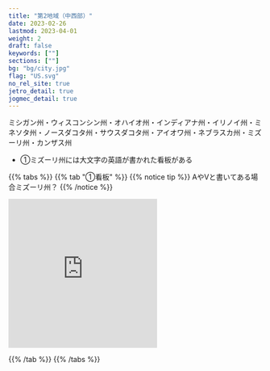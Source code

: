```yaml
---
title: "第2地域（中西部）"
date: 2023-02-26
lastmod: 2023-04-01
weight: 2
draft: false
keywords: [""]
sections: [""]
bg: "bg/city.jpg"
flag: "US.svg"
no_rel_site: true
jetro_detail: true
jogmec_detail: true
---
```



<div class="main-desciption country-description">
    ミシガン州・ウィスコンシン州・オハイオ州・インディアナ州・イリノイ州・ミネソタ州・ノースダコタ州・サウスダコタ州・アイオワ州・ネブラスカ州・ミズーリ州・カンザス州
</div>


<div class="main-desciption country-description">
    <ul class="rule-list">
        <li>①ミズーリ州には大文字の英語が書かれた看板がある</li>
    </ul>
</div>

{{% tabs %}}
{{% tab "①看板" %}}
{{% notice tip %}}
AやVと書いてある場合ミズーリ州？
{{% /notice %}}

<div class="googlemap-if">
<iframe src="https://www.google.com/maps/embed?pb=!4v1682951815780!6m8!1m7!1smQAZkGhnUxTssNNNKSSn0w!2m2!1d39.79674692581477!2d-93.5536819387515!3f35.88565813147459!4f-0.5397171520779835!5f3.325193203789971" width="295" height="295" style="border:0;" allowfullscreen="" loading="lazy" referrerpolicy="no-referrer-when-downgrade"></iframe>

</div>

{{% /tab %}}
{{% /tabs %}}
